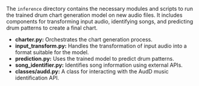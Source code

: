 The `inference` directory contains the necessary modules and scripts to run the trained drum chart generation model on new audio files. It includes components for transforming input audio, identifying songs, and predicting drum patterns to create a final chart.

- **charter.py:** Orchestrates the chart generation process.
- **input_transform.py:** Handles the transformation of input audio into a format suitable for the model.
- **prediction.py:** Uses the trained model to predict drum patterns.
- **song_identifier.py:** Identifies song information using external APIs.
- **classes/audd.py:** A class for interacting with the AudD music identification API.
